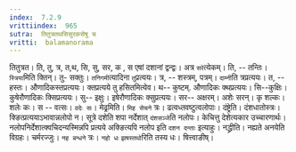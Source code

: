 ```yaml
---
index:  7.2.9
vrittiindex:  965
sutra:  तितुत्रतथसिसुरकसेषु च
vritti:  balamanorama 
---
```


तितुत्रत। ति, तु, त्र, त,थ, सि, सु, सर, क , स एषां दशानां द्वन्द्वः। अत्र `सरे`त्येकम्। ति, -- तन्तिः। `स्त्रिया`मिति क्तिन्। तु- सक्तुः। `तनिगमी`त्यादिना `तु`प्रत्ययः। त्र, -- शस्त्रम्, पत्रम्। `दाम्नी`ति त्रप्रत्ययः। त, --हस्तः। औणादिकस्तप्रत्ययः। क्तप्रत्यये तु हसितमित्येव। थ-- कुष्टम्. औणादिकः क्थप्रत्ययः। सि--कुक्षिः। कुषेरौणादिकः क्सिप्रत्ययः। सु-- इक्षुः। इषेरौणादिकः क्सुप्रत्ययः। सर-- अक्षरम्। अशेः सरन्। कृ शल्कः। शलेः कः। स -- वत्सः। `वदेः सः`। मेढ्रमिति। `मिह सेचने` त्रः। ढत्वध्तवष्टुत्वलोपाः। दंष्ट्रेति। दंशधातोस्त्रः। क्ङित्प्रत्ययाऽभावान्नलोपो न। सूत्रे दशेति शपा नर्देशात् `दंशसञ्जे`ति नलोपः। केचित्तु देशेत्यकार उच्चारणार्थः। नलोपनिर्देशात्क्वचिदन्यस्मिन्नपि प्रत्यये अक्ङित्यपि नलोप इति `दशन दन्ताः` इत्याहुः। नद्ध्रीति। नह्यते अनयेति विग्रहः। चर्मरज्जुः। `नह बन्धने` त्रः। `नहो धः` `झषस्तथो`रिति तस्य धः। षित्त्वाङीष्।

